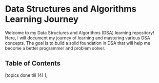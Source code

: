 # Data Structures and Algorithms Learning Journey

Welcome to my Data Structures and Algorithms (DSA) learning repository! Here, I will document my journey of learning and mastering various DSA concepts. The goal is to build a solid foundation in DSA that will help me become a better programmer and problem solver.

## Table of Contents
[topics done till 14]
1,